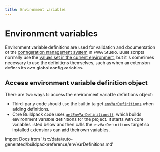 ```yaml
---
title: Environment variables
---
```


# Environment variables

Environment variable definitions are used for validation and documentation of the [configuration management system][] in PWA Studio.
Build scripts normally use the [values set in the current environment][], but it is sometimes necessary to use the definitions themselves, such as when an extension defines its own global config variables.

[configuration management system]: /getstarted/general-concepts/configuration/
[values set in the current environment]: /api/buildpack/cli/load-environment-file/

## Access environment variable definition object

There are two ways to access the environment variable definitions object:

- Third-party code should use the builtin target [`envVarDefinitions`][] when adding definitions.
- Core Buildpack code uses [`getEnvVarDefinitions()`][], which builds environment variable definitions for the project.
  It starts with core variables listed below and then calls the `envVarDefinitions` target so installed extensions can add their own variables.

[`envvardefinitions`]: /api/buildpack/environment/definition-object/
[`getenvvardefinitions()`]: https://github.com/magento/pwa-studio/blob/develop/packages/pwa-buildpack/lib/Utilities/getEnvVarDefinitions.js

<!--
The reference doc content is generated automatically from the source code.
To update this section, update the doc blocks in the source code
-->

import Docs from '/src/data/auto-generated/buildpack/reference/envVarDefinitions.md'

<Docs />
